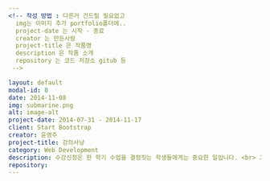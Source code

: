 ```yaml
---
<!-- 작성 방법 : 다른거 건드릴 필요없고
  img는 이미지 추가 portfolio폴더에..
  project-date 는 시작 - 종료
  creator 는 만든사람
  project-title 은 작품명
  description 은 작품 소개
  repository 는 코드 저장소 gitub 등
 -->

layout: default
modal-id: 8
date: 2014-11-08
img: submarine.png
alt: image-alt
project-date: 2014-07-31 - 2014-11-17
client: Start Bootstrap
creator: 윤영주
project-title: 강의사냥
category: Web Development
description: 수강신청은 한 학기 수업을 결정짓는 학생들에게는 중요한 일입니다. <br> 그만큼 강의에 대한 다양한 정보를 가지고 결정하는 것이 좋은데, 서로 소통할 공간이 없는 것 같아 강의평가 페이지를 만들게 되었습니다. <br> ‘마녀사냥’이라는 프로그램에서 서로 솔직하게 고민을 공유하고 그 것에 대해 이야기 하는 것처럼 이 공간에서도 서로 솔직하게 정보를 나누었으면 하는 바람으로 사이트 제목을 ‘강의사냥’이라고 하였습니다.
repository:
---
```

